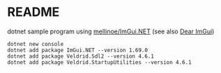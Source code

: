 # README

dotnet sample program using [mellinoe/ImGui.NET](https://github.com/mellinoe/ImGui.NET)
(see also [Dear ImGui](https://github.com/ocornut/imgui))

```
dotnet new console
dotnet add package ImGui.NET --version 1.69.0
dotnet add package Veldrid.Sdl2 --version 4.6.1
dotnet add package Veldrid.StartupUtilities --version 4.6.1
```